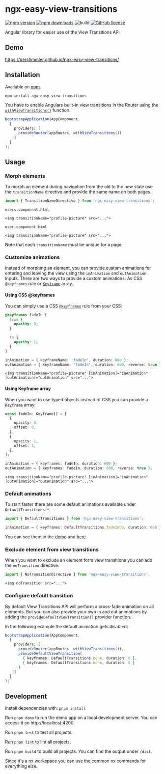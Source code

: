 # ngx-easy-view-transitions

[![npm version](https://img.shields.io/npm/v/ngx-easy-view-transitions)](https://www.npmjs.org/package/ngx-easy-view-transitions/)
[![npm downloads](https://img.shields.io/npm/dt/ngx-easy-view-transitions)](https://www.npmjs.org/package/ngx-easy-view-transitions/)
![build](https://github.com/DerStimmler/ngx-easy-view-transitions/actions/workflows/build.yml/badge.svg)
[![GitHub license](https://img.shields.io/github/license/DerStimmler/ngx-easy-view-transitions)](https://github.com/DerStimmler/ngx-easy-view-transitions/blob/master/LICENSE.md)

Angular library for easier use of the View Transitions API

## Demo

https://derstimmler.github.io/ngx-easy-view-transitions/

## Installation

Available on [npm](https://www.npmjs.org/package/ngx-easy-view-transitions/).

```bash
npm install ngx-easy-view-transitions
```

You have to enable Angulars built-in view transitions in the Router using the [`withViewTransitions()`](https://angular.io/api/router/withViewTransitions#usage-notes) function.

```typescript
bootstrapApplication(AppComponent,
  {
    providers: [
      provideRouter(appRoutes, withViewTransitions())
    ]
  }
);
```

## Usage

### Morph elements

To morph an element during navigation from the old to the new state use the `transitionName` directive and provide the same name on both pages.

```typescript
import { TransitionNameDirective } from 'ngx-easy-view-transitions';
```

`users.component.html`

```angular2html
<img transitionName="profile-picture" src="...">
```

`user.component.html`

```angular2html
<img transitionName="profile-picture" src="...">
```

Note that each `transitionName` must be unique for a page.

### Customize animations

Instead of morphing an element, you can provide custom animations for entering and leaving the view using the `inAnimation` and `outAnimation` inputs.
There are two ways to provide a custom animations: As CSS `@keyframes` rule or [`Keyframe`](https://developer.mozilla.org/en-US/docs/Web/API/Web_Animations_API/Keyframe_Formats) array.

#### Using CSS @keyframes

You can simply use a CSS [`@keyframes`](https://developer.mozilla.org/en-US/docs/Web/CSS/@keyframes) rule from your CSS:

```css
@keyframes fadeIn {
  from {
    opacity: 0;
  }

  to {
    opacity: 1;
  }
}
```

```typescript
inAnimation = { keyframeName: 'fadeIn', duration: 600 };
outAnimation = { keyframeName: 'fadeIn', duration: 600, reverse: true };
```

```angular2html
<img transitionName="profile-picture" [inAnimation]="inAnimation" [outAnimation]="outAnimation" src="...">
```

#### Using Keyframe array

When you want to use typed objects instead of CSS you can provide a [`Keyframe`](https://developer.mozilla.org/en-US/docs/Web/API/Web_Animations_API/Keyframe_Formats) array:

```typescript
const fadeIn: Keyframe[] = [
  {
    opacity: 0,
    offset: 0,
  },
  {
    opacity: 1,
    offset: 1,
  },
];
```

```typescript
inAnimation = { keyframes: fadeIn, duration: 600 };
outAnimation = { keyframes: fadeIn, duration: 600, reverse: true };
```

```angular2html
<img transitionName="profile-picture" [inAnimation]="inAnimation" [outAnimation]="outAnimation" src="...">
```

### Default animations

To start faster there are some default animations available under `DefaultTransitions.*`.

```typescript
import { DefaultTransitions } from 'ngx-easy-view-transitions';

inAnimation = { keyframes: DefaultTransitions.fadeInUp, duration: 600 };
```

You can see them in the [demo](https://derstimmler.github.io/ngx-easy-view-transitions/animations) and [here](https://github.com/DerStimmler/ngx-easy-view-transitions/blob/main/ngx-easy-view-transitions/src/lib/default-transitions.ts).

### Exclude element from view transitions

When you want to exclude an element form view transitions you can add the `noTransition` directive.

```typescript
import { NoTransitionDirective } from 'ngx-easy-view-transitions';
```

```angular2html
<img noTransition src="...">
```

### Configure default transition

By default View Transitions API will perform a cross-fade animation on all elements.
But you can also provide your own in and out animations by adding the `provideDefaultViewTransition()` provider function.

In the following example the default animation gets disabled:

```typescript
bootstrapApplication(AppComponent,
  {
    providers: [
      provideRouter(appRoutes, withViewTransitions()),
      provideDefaultViewTransition(
        { keyframes: DefaultTransitions.none, duration: 0 },
        { keyframes: DefaultTransitions.none, duration: 0 }
      )
    ]
  }
);
```

## Development

Install dependencies with: `pnpm install`

Run `pnpm demo` to run the demo app on a local development server.
You can access it on http://localhost:4200.

Run `pnpm test` to test all projects.

Run `pnpm lint` to lint all projects.

Run `pnpm build` to build all projects. You can find the output under `/dist`.

Since it's a nx workspace you can use the common nx commands for everything else.

